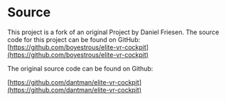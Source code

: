 Source
======

This project is a fork of an original Project by Daniel Friesen. The source code for this project can be found on GitHub:
[https://github.com/boyestrous/elite-vr-cockpit](https://github.com/boyestrous/elite-vr-cockpit)

The original source code can be found on Github:

[https://github.com/dantman/elite-vr-cockpit](https://github.com/dantman/elite-vr-cockpit)
